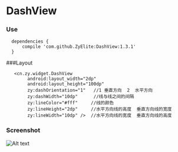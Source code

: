 # DashView

### Use
```
  dependencies {
      compile 'com.github.ZyElite:DashView:1.3.1'
  }
```
###Layout
```
   <cn.zy.widget.DashView
        android:layout_width="2dp"
        android:layout_height="100dp"
        zy:dashOrientation="1"   //1 垂直方向  2  水平方向
        zy:dashWidth="10dp"      //线与线之间的间隔
        zy:lineColor="#fff"     //线的颜色
        zy:lineHeight="2dp"     //水平方向线的高度  垂直方向线的宽度
        zy:lineWidth="10dp" />  //水平方向线的宽度  垂直方向线的高度
```

### Screenshot

![Alt text](https://github.com/ZyElite/DashView/master/Screenshot/s1.png)
